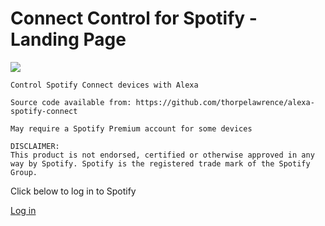 # Connect Control for Spotify - Landing Page

![](../resources/icon108.png)

```
Control Spotify Connect devices with Alexa

Source code available from: https://github.com/thorpelawrence/alexa-spotify-connect

May require a Spotify Premium account for some devices

DISCLAIMER:
This product is not endorsed, certified or otherwise approved in any way by Spotify. Spotify is the registered trade mark of the Spotify Group.
```

Click below to log in to Spotify

[Log in](https://accounts.spotify.com/authorize?nosignup=true)
